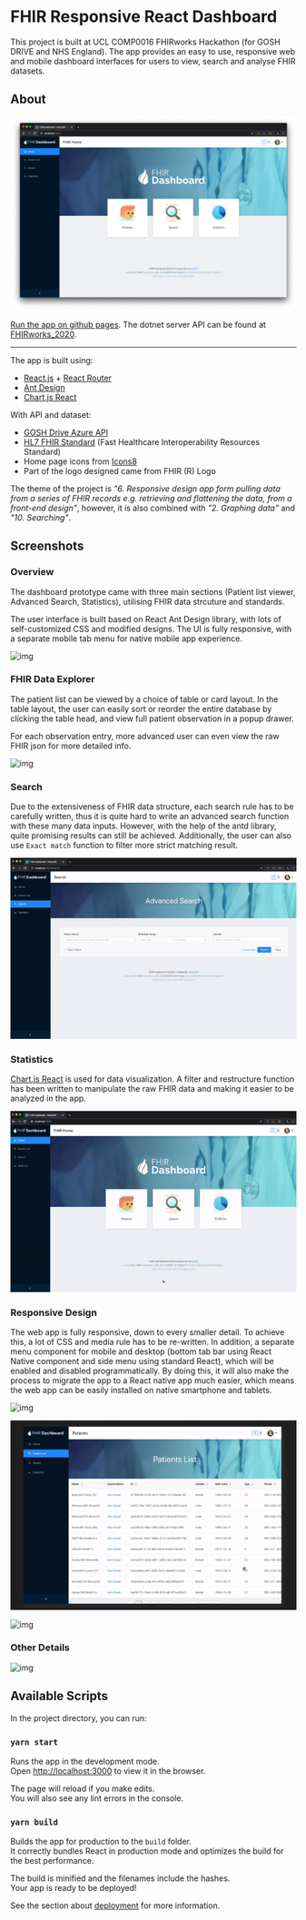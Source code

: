 # FHIR Responsive React Dashboard


This project is built at UCL COMP0016 FHIRworks Hackathon (for GOSH DRIVE and NHS England). The app provides an easy to use, responsive web and mobile dashboard interfaces for users to view, search and analyse FHIR datasets.

## About

![img](screenshots/screenshot.png)

[Run the app on github pages](https://henryzt.github.io/GOSH-FHIRworks2020-React-Dashboard/). The dotnet server API can be found at [FHIRworks_2020](https://github.com/goshdrive/FHIRworks_2020).

---

The app is built using:

- [React.js](https://reactjs.org/) + [React Router](https://reacttraining.com/react-router/)
- [Ant Design](https://ant.design/)
- [Chart.js React](https://github.com/jerairrest/react-chartjs-2)

With API and dataset:
- [GOSH Drive Azure API](https://github.com/goshdrive/FHIRworks_2020)
- [HL7 FHIR Standard](https://www.hl7.org/fhir/) (Fast Healthcare Interoperability Resources Standard)
- Home page icons from [Icons8](https://icons8.com/)
- Part of the logo designed came from FHIR (R) Logo

The theme of the project is *"6. Responsive design app form pulling data from a series of FHIR records e.g. retrieving and flattening the data, from a front-end design"*, however, it is also combined with *"2. Graphing data"* and *"10. Searching"*.



## Screenshots

### Overview
The dashboard prototype came with three main sections (Patient list viewer, Advanced Search, Statistics), utilising FHIR data strcuture and standards. 

The user interface is built based on React Ant Design library, with lots of self-customized CSS and modified designs. The UI is fully responsive, with a separate mobile tab menu for native mobile app experience. 

![img](screenshots/demo.gif)

### FHIR Data Explorer
The patient list can be viewed by a choice of table or card layout. In the table layout, the user can easily sort or reorder the entire database by clicking the table head, and view full patient observation in a popup drawer. 

For each observation entry, more advanced user can even view the raw FHIR json for more detailed info.

![img](screenshots/list.gif)

### Search
Due to the extensiveness of FHIR data structure, each search rule has to be carefully written, thus it is quite hard to write an advanced search function with these many data inputs. However, with the help of the antd library, quite promising results can still be achieved. Additionally, the user can also use `Exact match` function to filter more strict matching result.

![img](screenshots/search.gif)

### Statistics
[Chart.js React](https://github.com/jerairrest/react-chartjs-2) is used for data visualization. A filter and restructure function has been written to manipulate the raw FHIR data and making it easier to be analyzed in the app.

![img](screenshots/stats.gif)

### Responsive Design
The web app is fully responsive, down to every smaller detail. To achieve this, a lot of CSS and media rule has to be re-written. In addition, a separate menu component for mobile and desktop (bottom tab bar using React Native component and side menu using standard React), which will be enabled and disabled programmatically. By doing this, it will also make the process to migrate the app to a React native app much easier, which means the web app can be easily installed on native smartphone and tablets.

![img](screenshots/responsive1.gif)

![img](screenshots/responsive2.gif)

![img](screenshots/responsive3.gif)

### Other Details

![img](screenshots/details.gif)


## Available Scripts

In the project directory, you can run:

### `yarn start`

Runs the app in the development mode.<br />
Open [http://localhost:3000](http://localhost:3000) to view it in the browser.

The page will reload if you make edits.<br />
You will also see any lint errors in the console.


### `yarn build`

Builds the app for production to the `build` folder.<br />
It correctly bundles React in production mode and optimizes the build for the best performance.

The build is minified and the filenames include the hashes.<br />
Your app is ready to be deployed!

See the section about [deployment](https://facebook.github.io/create-react-app/docs/deployment) for more information.

